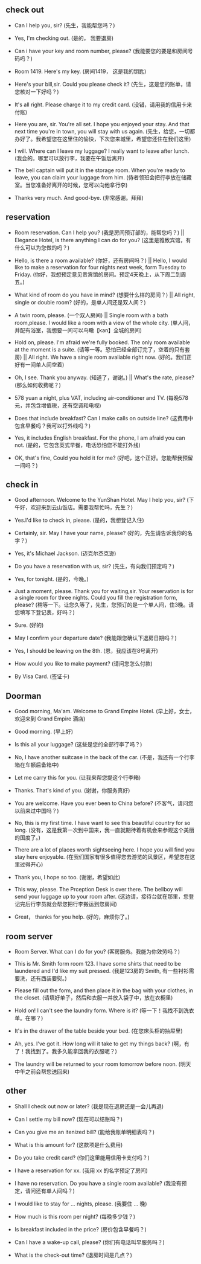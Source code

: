 ## check out
- Can I help you, sir? (先生，我能帮您吗？)

- Yes, I'm checking out. (是的， 我要退房)

- Can i have your key and room number, please? (我能要您的要是和房间号码吗？)

- Room 1419. Here's my key. (房间1419， 这是我的钥匙)

- Here's your bill,sir. Could you please check it? (先生，这是您的账单，请您核对一下好吗？)

- It's all right. Please charge it to my credit card. (没错，请用我的信用卡来付账)

- Here you are, sir. You're all set. I hope you enjoyed your stay. And that next time you're in town, you will stay with us again. (先生，给您，一切都办好了。我希望您在这里住的愉快，下次您来城里，希望您还住在我们这里)

- I will. Where can I leave my luggage? I really want to leave after lunch. (我会的。哪里可以放行李，我要在午饭后离开)

- The bell captain will put it in the storage room. When you're ready to leave, you can claim your luggage from him. (侍者领班会把行李放在储藏室。当您准备好离开的时候，您可以向他拿行李)

- Thanks very much. And good-bye. (非常感谢。拜拜)

## reservation

- Room reservation. Can I help you? (我是房间预订部的，能帮您吗？) || Elegance Hotel, is there anything I can do for you? (这里是雅致宾馆，有什么可以为您做的吗？)

- Hello, is there a room available? (你好，还有房间吗？) || Hello, I would like to make a reservation for four nights next week, form Tuesday to Friday. (你好，我想预定意见贵宾馆的房间。预定4天晚上，从下周二到周五。)

- What kind of room do you have in mind? (想要什么样的房间？) || All right, single or double room? (好的，是单人间还是双人间？)

- A twin room, please. (一个双人房间) || Single room with a bath room,please. I would like a room with a view of the whole city. (单人间，并配有浴室，我想要一间可以鸟瞰【kan】全城的房间)

- Hold on, please. I'm afraid we're fully booked. The only room available at the moment is a suite. (请等一等。恐怕已经全部订完了，空着的只有套房) || All right. We have a single room avaliable right now. (好的。我们正好有一间单人间空着)

- Oh, I see. Thank you anyway. (知道了，谢谢。) || What's the rate, please? (那么如何收费呢？)

- 578 yuan a night, plus VAT, including air-conditioner and TV. (每晚578元，并包含增值税，还有空调和电视)

- Does that include breakfast? Can I make calls on outside line? (这费用中包含早餐吗？我可以打外线吗？)

- Yes, it includes English breakfast. For the phone, I am afraid you can not. (是的，它包含英式早餐，电话恐怕您不能打外线)

- OK, that's fine, Could you hold it for me? (好吧，这个正好。您能帮我预留一间吗？) 

## check in 
- Good afternoon. Welcome to the YunShan Hotel. May I help you, sir? (下午好，欢迎来到云山饭店。需要我帮忙吗，先生？)

- Yes.I'd like to check in, please. (是的，我想登记入住)

- Certainly, sir. May I have your name, please? (好的，先生请告诉我你的名字？)

- Yes, it's Michael Jackson. (迈克尔杰克逊)

- Do you have a reservation with us, sir? (先生，有向我们预定吗？)

- Yes, for tonight. (是的，今晚。)

- Just a moment, please. Thank you for waiting,sir. Your reservation is for a single room for three nights. Could you fill the registration form, please? (稍等一下。让您久等了，先生，您预订的是一个单人间，住3晚。请您填写下登记表，好吗？)

- Sure. (好的)

- May I confirm your departure date? (我能跟您确认下退房日期吗？)

- Yes, I should be leaving on the 8th. (恩，我应该在8号离开)

- How would you like to make payment? (请问您怎么付款)

- By Visa Card. (签证卡)

## Doorman
- Good morning, Ma'am. Welcome to Grand Empire Hotel. (早上好，女士，欢迎来到 Grand Empire 酒店)

- Good morning. (早上好)

- Is this all your luggage? (这些是您的全部行李了吗？)

- No, I have another suitcase in the back of the car. (不是，我还有一个行李箱在车额后备箱中)

- Let me carry this for you. (让我来帮您提这个行李箱)

- Thanks. That's kind of you. (谢谢，你服务真好)

- You are welcome. Have you ever been to China before? (不客气，请问您以前来过中国吗？)

- No, this is my first time. I have want to see this beautiful country for so long. (没有，这是我第一次到中国来，我一直就期待着有机会来参观这个美丽的国度了。)

- There are a lot of places worth sightseeing here. I hope you will find you stay here enjoyable. (在我们国家有很多值得您去游览的风景区，希望您在这里过得开心)

- Thank you, I hope so too. (谢谢，希望如此)

- This way, please. The Prception Desk is over there. The bellboy will send your luggage up to your room after. (这边请，接待台就在那里，您登记完后行李员就会帮您把行李搬运到您房间)

- Great， thanks for you help. (好的，麻烦你了。)

## room server
- Room Server. What can I do for you? (客房服务。我能为你效劳吗？)

- This is Mr. Smith form room 123. I have some shirts that need to be laundered and I'd like my suit pressed. (我是123房的 Smith, 有一些衬衫需要洗，还有西装要熨。)

- Please fill out the form, and then place it in the bag with your clothes, in the closet. (请填好单子，然后和衣服一并放入袋子中，放在衣橱里)

- Hold on! I can't see the laundry form. Where is it? (等一下！我找不到洗衣单。在哪？)

- It's in the drawer of the table beside your bed. (在您床头柜的抽屉里)

- Ah, yes. I've got it. How long will it take to get my things back? (啊，有了！我找到了。我多久能拿回我的衣服呢？)

- The laundry will be returned to your room tomorrow before noon. (明天中午之前会帮您送回来)

## other

- Shall I check out now or later? (我是现在退房还是一会儿再退)

- Can I settle my bill now? (现在可以结账吗？)

- Can you give me an itenized bill? (能给我账单明细表吗？)

- What is this amount for? (这款项是什么费用)

- Do you take credit card? (你们这里能用信用卡支付吗？)

- I have a reservation for xx. (我用 xx 的名字预定了房间)

- I have no reservation. Do you have a single room available? (我没有预定，请问还有单人间吗？)

- I would like to stay for ... nights, please. (我要住 ... 晚)

- How much is this room per night? (每晚多少钱？)

- Is breakfast included in the price? (房价包含早餐吗？)

- Can I have a wake-up call, please? (你们有电话叫早服务吗？)

- What is the check-out time? (退房时间是几点？)